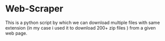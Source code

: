 # Web-Scraper
This is a python script by which we can download multiple files with same extension (in my case i used it to download 200+ zip files ) from a given web page. 
